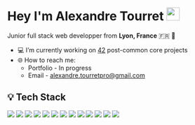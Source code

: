 # Hey I'm Alexandre Tourret <img src="https://media.giphy.com/media/hvRJCLFzcasrR4ia7z/giphy.gif" width="30px"/>

Junior full stack web developper from **Lyon, France** 🇫🇷 🥖

- 💻 I’m currently working on [42](https://42lyon.fr/) post-common core projects
- 🌐 How to reach me: 
	- Portfolio - In progress
	- Email - alexandre.tourretpro@gmail.com

## 💡 Tech Stack

<img src="https://img.shields.io/badge/HTML-E34F26?logo=HTML5&logoColor=white&style=flat" /> <img src="https://img.shields.io/badge/CSS-1572B6?logo=CSS3&logoColor=white&style=flat" /> <img src="https://img.shields.io/badge/JavaScript-F7DF1E?logo=javascript&logoColor=white&style=flat" /> <img src="https://img.shields.io/badge/React-61DAFB?logo=React&logoColor=white&style=flat" /> <img src="https://img.shields.io/badge/NestJS-E0234E?logo=NestJS&logoColor=white&style=flat" /> <img src="https://img.shields.io/badge/Typescript-3178C6?logo=typescript&logoColor=white&style=flat" /> <img src="https://img.shields.io/badge/PHP-777BB4?logo=PHP&logoColor=white&style=flat" /> <img src="https://img.shields.io/badge/MySQL-4479A1?logo=MySQL&logoColor=white&style=flat" /> <img src="https://img.shields.io/badge/PostgreSQL-4169E1?logo=PostgreSQL&logoColor=white&style=flat" /> <img src="https://img.shields.io/badge/C-A8B9CC?logo=C&logoColor=white&style=flat" /> <img src="https://img.shields.io/badge/C++-00599C?logo=C%2B%2B&logoColor=white&style=flat" /> <img src="https://img.shields.io/badge/Docker-2496ED?logo=docker&logoColor=white&style=flat" /> <img src="https://img.shields.io/badge/WordPress-21759B?logo=WordPress&logoColor=white&style=flat" />
